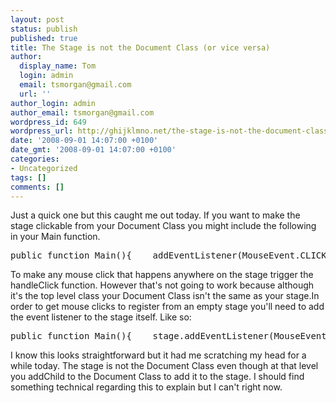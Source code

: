 ```yaml
---
layout: post
status: publish
published: true
title: The Stage is not the Document Class (or vice versa)
author:
  display_name: Tom
  login: admin
  email: tsmorgan@gmail.com
  url: ''
author_login: admin
author_email: tsmorgan@gmail.com
wordpress_id: 649
wordpress_url: http://ghijklmno.net/the-stage-is-not-the-document-class-or-vice-versa/
date: '2008-09-01 14:07:00 +0100'
date_gmt: '2008-09-01 14:07:00 +0100'
categories:
- Uncategorized
tags: []
comments: []
---
```

<!-- more -->

<p>Just a quick one but this caught me out today. If you want to make the stage clickable from your Document Class you might include the following in your Main function.
<pre>public function Main(){    addEventListener(MouseEvent.CLICK,handleClick);}</pre>To make any mouse click that happens anywhere on the stage trigger the handleClick function. However that's not going to work because although it's the top level class your Document Class isn't the same as your stage.In order to get mouse clicks to register from an empty stage you'll need to add the event listener to the stage itself. Like so:
<pre>public function Main(){    stage.addEventListener(MouseEvent.CLICK,handleClick);}</pre>I know this looks straightforward but it had me scratching my head for a while today. The stage is not the Document Class even though at that level you addChild to the Document Class to add it to the stage. I should find something technical regarding this to explain but I can't right now.</p>

